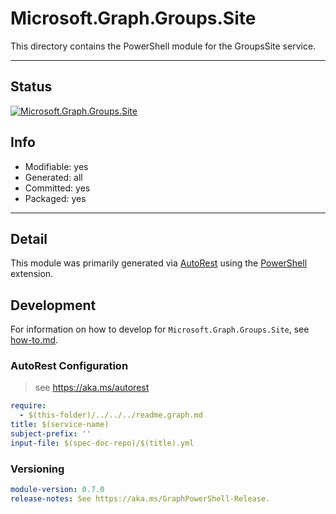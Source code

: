 <!-- region Generated -->
# Microsoft.Graph.Groups.Site
This directory contains the PowerShell module for the GroupsSite service.

---
## Status
[![Microsoft.Graph.Groups.Site](https://img.shields.io/powershellgallery/v/Microsoft.Graph.Groups.Site.svg?style=flat-square&label=Microsoft.Graph.Groups.Site "Microsoft.Graph.Groups.Site")](https://www.powershellgallery.com/packages/Microsoft.Graph.Groups.Site/)

## Info
- Modifiable: yes
- Generated: all
- Committed: yes
- Packaged: yes

---
## Detail
This module was primarily generated via [AutoRest](https://github.com/Azure/autorest) using the [PowerShell](https://github.com/Azure/autorest.powershell) extension.

## Development
For information on how to develop for `Microsoft.Graph.Groups.Site`, see [how-to.md](how-to.md).
<!-- endregion -->

### AutoRest Configuration

> see https://aka.ms/autorest

``` yaml
require:
  - $(this-folder)/../../../readme.graph.md
title: $(service-name)
subject-prefix: ''
input-file: $(spec-doc-repo)/$(title).yml
```
### Versioning

``` yaml
module-version: 0.7.0
release-notes: See https://aka.ms/GraphPowerShell-Release.
```
